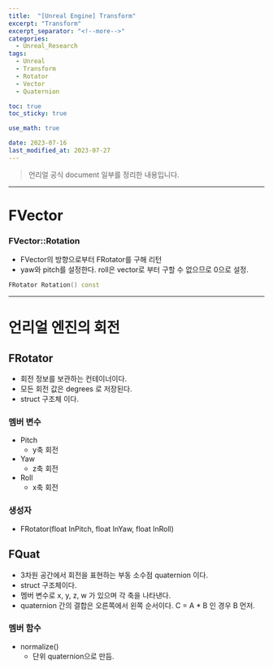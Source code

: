 ```yaml
---
title:  "[Unreal Engine] Transform"
excerpt: "Transform"
excerpt_separator: "<!--more-->"
categories:
  - Unreal_Research
tags:
  - Unreal
  - Transform
  - Rotator
  - Vector
  - Quaternion

toc: true
toc_sticky: true

use_math: true

date: 2023-07-16
last_modified_at: 2023-07-27
---
```

> 언리얼 공식 document 일부를 정리한 내용입니다.

---

# FVector
### FVector::Rotation
- FVector의 방향으로부터 FRotator를 구해 리턴
- yaw와 pitch를 설정한다. roll은 vector로 부터 구할 수 없으므로 0으로 설정.

```cpp
FRotator Rotation() const
```

---


# 언리얼 엔진의 회전
## FRotator
- 회전 정보를 보관하는 컨테이너이다.
- 모든 회전 값은 degrees 로 저장된다.
- struct 구조체 이다.

### 멤버 변수
- Pitch
	- y축 회전
- Yaw
	- z축 회전
- Roll
	- x축 회전

### 생성자
- FRotator(float InPitch, float InYaw, float InRoll)




## FQuat
- 3차원 공간에서 회전을 표현하는 부동 소수점 quaternion 이다.
- struct 구조체이다.
- 멤버 변수로 x, y, z, w 가 있으며 각 축을 나타낸다.
- quaternion 간의 결합은 오른쪽에서 왼쪽 순서이다. C = A * B 인 경우 B 먼저.

### 멤버 함수
- normalize()
	- 단위 quaternion으로 만듬.
